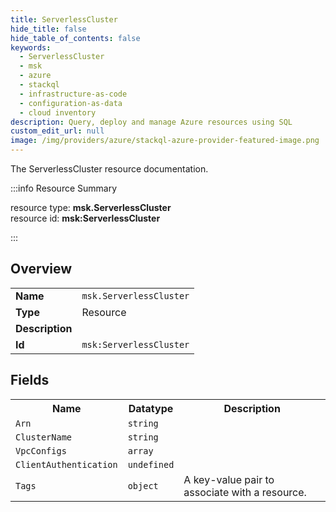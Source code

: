 ```yaml
---
title: ServerlessCluster
hide_title: false
hide_table_of_contents: false
keywords:
  - ServerlessCluster
  - msk
  - azure
  - stackql
  - infrastructure-as-code
  - configuration-as-data
  - cloud inventory
description: Query, deploy and manage Azure resources using SQL
custom_edit_url: null
image: /img/providers/azure/stackql-azure-provider-featured-image.png
---
```

The ServerlessCluster resource documentation.

:::info Resource Summary

<div class="row">
<div class="providerDocColumn">
<span>resource type:&nbsp;<b>msk.ServerlessCluster</b></span><br />
<span>resource id:&nbsp;<b>msk:ServerlessCluster</b></span><br />
</div>
</div>

:::

## Overview
<table><tbody>
<tr><td><b>Name</b></td><td><code>msk.ServerlessCluster</code></td></tr>
<tr><td><b>Type</b></td><td>Resource</td></tr>
<tr><td><b>Description</b></td><td></td></tr>
<tr><td><b>Id</b></td><td><code>msk:ServerlessCluster</code></td></tr>
</tbody></table>

## Fields
<table><tbody>
<tr><th>Name</th><th>Datatype</th><th>Description</th></tr>
<tr><td><code>Arn</code></td><td><code>string</code></td><td></td></tr><tr><td><code>ClusterName</code></td><td><code>string</code></td><td></td></tr><tr><td><code>VpcConfigs</code></td><td><code>array</code></td><td></td></tr><tr><td><code>ClientAuthentication</code></td><td><code>undefined</code></td><td></td></tr><tr><td><code>Tags</code></td><td><code>object</code></td><td>A key-value pair to associate with a resource.</td></tr>
</tbody></table>